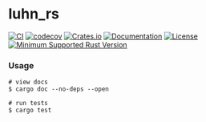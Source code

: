 # luhn_rs

[![CI](https://github.com/jrrembert/luhn_rs/workflows/CI/badge.svg)](https://github.com/jrrembert/luhn_rs/actions)
[![codecov](https://codecov.io/gh/jrrembert/luhn_rs/branch/main/graph/badge.svg)](https://codecov.io/gh/jrrembert/luhn_rs)
[![Crates.io](https://img.shields.io/crates/v/luhn_rs.svg)](https://crates.io/crates/luhn_rs)
[![Documentation](https://docs.rs/luhn_rs/badge.svg)](https://docs.rs/luhn_rs)
[![License](https://img.shields.io/badge/license-MIT-blue.svg)](LICENSE)
[![Minimum Supported Rust Version](https://img.shields.io/badge/MSRV-1.65.0-blue.svg)](https://github.com/jrrembert/luhn_rs)

### Usage




```
# view docs
$ cargo doc --no-deps --open

# run tests
$ cargo test
```
